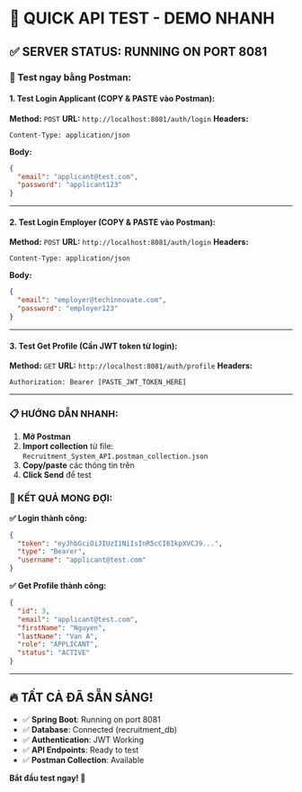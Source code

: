 # 🚀 QUICK API TEST - DEMO NHANH

## ✅ SERVER STATUS: RUNNING ON PORT 8081

### 🧪 Test ngay bằng Postman:

#### 1. **Test Login Applicant** (COPY & PASTE vào Postman):

**Method:** `POST`
**URL:** `http://localhost:8081/auth/login`
**Headers:**
```
Content-Type: application/json
```
**Body:**
```json
{
  "email": "applicant@test.com",
  "password": "applicant123"
}
```

---

#### 2. **Test Login Employer** (COPY & PASTE vào Postman):

**Method:** `POST`
**URL:** `http://localhost:8081/auth/login`
**Headers:**
```
Content-Type: application/json
```
**Body:**
```json
{
  "email": "employer@techinnovate.com",
  "password": "employer123"
}
```

---

#### 3. **Test Get Profile** (Cần JWT token từ login):

**Method:** `GET`
**URL:** `http://localhost:8081/auth/profile`
**Headers:**
```
Authorization: Bearer [PASTE_JWT_TOKEN_HERE]
```

---

### 📋 HƯỚNG DẪN NHANH:

1. **Mở Postman**
2. **Import collection** từ file: `Recruitment_System_API.postman_collection.json`
3. **Copy/paste** các thông tin trên
4. **Click Send** để test

### 🎯 KẾT QUẢ MONG ĐỢI:

**✅ Login thành công:**
```json
{
  "token": "eyJhbGciOiJIUzI1NiIsInR5cCI6IkpXVCJ9...",
  "type": "Bearer",  
  "username": "applicant@test.com"
}
```

**✅ Get Profile thành công:**
```json
{
  "id": 3,
  "email": "applicant@test.com",
  "firstName": "Nguyen",
  "lastName": "Van A",
  "role": "APPLICANT",
  "status": "ACTIVE"
}
```

---

## 🔥 **TẤT CẢ ĐÃ SẴN SÀNG!**

- ✅ **Spring Boot**: Running on port 8081
- ✅ **Database**: Connected (recruitment_db)
- ✅ **Authentication**: JWT Working
- ✅ **API Endpoints**: Ready to test
- ✅ **Postman Collection**: Available

**Bắt đầu test ngay! 🚀**